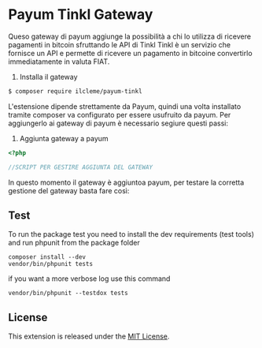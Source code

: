 # Payum Tinkl Gateway

Queso gateway di payum aggiunge la possibilità a chi lo utilizza di ricevere pagamenti in bitcoin sfruttando le API di Tinkl
Tinkl è un servizio che fornisce un API e permette di ricevere un pagamento in bitcoine convertirlo immediatamente in valuta FIAT.

1. Installa il gateway

```bash
$ composer require ilcleme/payum-tinkl
```
L'estensione dipende strettamente da Payum, quindi una volta installato tramite composer va configurato per essere usufruito da payum.
Per aggiungerlo ai gateway di payum è necessario segiure questi passi:

1. Aggiunta gateway a payum

```php
<?php

//SCRIPT PER GESTIRE AGGIUNTA DEL GATEWAY
```

In questo momento il gateway è aggiuntoa payum, per testare la corretta gestione del gateway basta fare così:

## Test
To run the package test you need to install the dev requirements (test tools) and run phpunit from the package folder
```
composer install --dev
vendor/bin/phpunit tests
```
if you want a more verbose log use this command
```
vendor/bin/phpunit --testdox tests
```

## License

This extension is released under the [MIT License](LICENSE).
